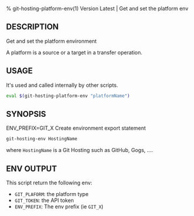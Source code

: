 % git-hosting-platform-env(1) Version Latest | Get and set the platform env
## DESCRIPTION

Get and set the platform environment

A platform is a source or a target in a transfer operation.


## USAGE

It's used and called internally by other scripts.
```bash
eval $(git-hosting-platform-env "platformName")
```

## SYNOPSIS

ENV_PREFIX=GIT_X
Create environment export statement
```bash
git-hosting-env HostingName
```
where `HostingName` is a Git Hosting such as GitHub, Gogs, ....


## ENV OUTPUT

This script return the following env:
* `GIT_PLAFORM`: the platform type
* `GIT_TOKEN`: the API token
* `ENV_PREFIX`: The env prefix (ie `GIT_X`)

